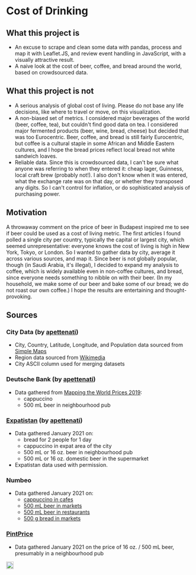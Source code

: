 # Cost of Drinking
## What this project is

- An excuse to scrape and clean some data with pandas, process and map it with Leaflet.JS, and review event handling in JavaScript, with a visually attractive result.
- A naive look at the cost of beer, coffee, and bread around the world, based on crowdsourced data.

## What this project is not

- A serious analysis of global cost of living. Please do not base any life decisions, like where to travel or move, on this visualization.
- A non-biased set of metrics. I considered major beverages of the world (beer, coffee, tea), but couldn't find good data on tea. I considered major fermented products (beer, wine, bread, cheese) but decided that was too Eurocentric. Beer, coffee, and bread is still fairly Eurocentric, but coffee is a cultural staple in some African and Middle Eastern cultures, and I hope the bread prices reflect local bread not white sandwich loaves.
- Reliable data. Since this is crowdsourced data, I can't be sure what anyone was referring to when they entered it: cheap lager, Guinness, local craft brew (probably not!). I also don't know when it was entered, what the exchange rate was on that day, or whether they transposed any digits. So I can't control for inflation, or do sophisticated analysis of purchasing power.

## Motivation

A throwaway comment on the price of beer in Budapest inspired me to see if beer could be used as a cost of living metric. The first articles I found polled a single city per country, typically the capital or largest city, which seemed unrepresentative: everyone knows the cost of living is high in New York, Tokyo, or London. So I wanted to gather data by city, average it across various sources, and map it. Since beer is not globally popular, though (in Saudi Arabia, it's illegal), I decided to expand my analysis to coffee, which is widely available even in non-coffee cultures, and bread, since everyone needs something to nibble on with their beer. (In my household, we make some of our beer and bake some of our bread; we do not roast our own coffee.) I hope the results are entertaining and thought-provoking.

## Sources
### City Data (by [apettenati](https://github.com/apettenati))
- City, Country, Latitude, Longitude, and Population data sourced from [Simple Maps](https://simplemaps.com/data/world-cities)
- Region data sourced from [Wikimedia](https://meta.wikimedia.org/wiki/List_of_countries_by_regional_classification)
- City ASCII column used for merging datasets

### Deutsche Bank (by [apettenati](https://github.com/apettenati))
- Data gathered from [Mapping the World Prices 2019](https://www.dbresearch.com/PROD/RPS_EN-PROD/Mapping_the_world_prices_2019/RPS_EN_DOC_VIEW.calias?rwnode=PROD0000000000436748&ProdCollection=PROD0000000000505140):
  - cappuccino
  - 500 mL beer in neighbourhood pub

### [Expatistan](https://www.expatistan.com/) (by [apettenati](https://github.com/apettenati))
- Data gathered January 2021 on:
  - bread for 2 people for 1 day
  - cappuccino in expat area of the city
  -	500 mL or 16 oz. beer in neighbourhood pub
  - 500 mL or 16 oz. domestic beer in the supermarket
- Expatistan data used with permission.

### Numbeo
- Data gathered January 2021 on:
  - [cappuccino in cafes](https://www.numbeo.com/cost-of-living/prices_by_city.jsp?displayCurrency=USD&itemId=114)
  - [500 mL beer in markets](https://www.numbeo.com/cost-of-living/prices_by_city.jsp?displayCurrency=USD&itemId=15)
  - [500 mL beer in restaurants](https://www.numbeo.com/cost-of-living/prices_by_city.jsp?displayCurrency=USD&itemId=4)
  - [500 g bread in markets](https://www.numbeo.com/cost-of-living/prices_by_city.jsp?displayCurrency=USD&itemId=9)

### [PintPrice](http://www.pintprice.com/index.php)
- Data gathered January 2021 on the price of 16 oz. / 500 mL beer, presumably in a neighbourhood pub

<a href='http://www.recurse.com' title='Made with love at the Recurse Center'><img src='https://cloud.githubusercontent.com/assets/2883345/11325206/336ea5f4-9150-11e5-9e90-d86ad31993d8.png' height='20px'/></a>
